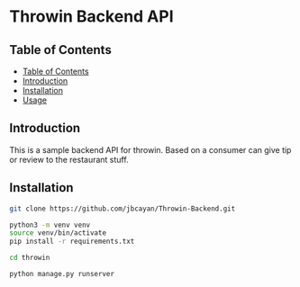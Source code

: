 # Throwin Backend API

## Table of Contents

- [Table of Contents](#table-of-contents)   
- [Introduction](#introduction)
- [Installation](#installation)
- [Usage](#usage)


## Introduction

This is a sample backend API for throwin. Based on a consumer can give tip 
or review to the restaurant stuff.


## Installation

```bash
git clone https://github.com/jbcayan/Throwin-Backend.git
```

```bash
python3 -m venv venv
source venv/bin/activate
pip install -r requirements.txt
```

```bash
cd throwin
```

```bash
python manage.py runserver
```